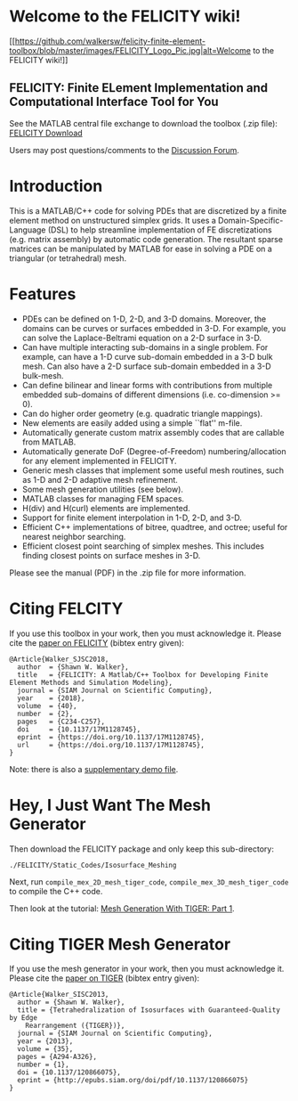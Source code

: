 Welcome to the FELICITY wiki!
=============================

[[https://github.com/walkersw/felicity-finite-element-toolbox/blob/master/images/FELICITY_Logo_Pic.jpg|alt=Welcome to the FELICITY wiki!]]

FELICITY: Finite ELement Implementation and Computational Interface Tool for You
--------------------------------------------------------------------------------

See the MATLAB central file exchange to download the toolbox (.zip file): <a href="http://www.mathworks.com/matlabcentral/fileexchange/31141-felicity" target="_blank">FELICITY Download</a>

Users may post questions/comments to the <a href="https://groups.google.com/forum/#!forum/felicity-finite-element-toolbox-discuss" target="_blank">Discussion Forum</a>.

# Introduction

This is a MATLAB/C++ code for solving PDEs that are discretized by a finite element method on unstructured simplex grids. It uses a Domain-Specific-Language (DSL) to help streamline implementation of FE discretizations (e.g. matrix assembly) by automatic code generation. The resultant sparse matrices can be manipulated by MATLAB for ease in solving a PDE on a triangular (or tetrahedral) mesh.

# Features

* PDEs can be defined on 1-D, 2-D, and 3-D domains. Moreover, the domains can be curves or surfaces embedded in 3-D. For example, you can solve the Laplace-Beltrami equation on a 2-D surface in 3-D.
* Can have multiple interacting sub-domains in a single problem. For example, can have a 1-D curve sub-domain embedded in a 3-D bulk mesh. Can also have a 2-D surface sub-domain embedded in a 3-D bulk-mesh.
* Can define bilinear and linear forms with contributions from multiple embedded sub-domains of different dimensions (i.e. co-dimension >= 0).
* Can do higher order geometry (e.g. quadratic triangle mappings).
* New elements are easily added using a simple ``flat'' m-file.
* Automatically generate custom matrix assembly codes that are callable from MATLAB.
* Automatically generate DoF (Degree-of-Freedom) numbering/allocation for any element implemented in FELICITY.
* Generic mesh classes that implement some useful mesh routines, such as 1-D and 2-D adaptive mesh refinement.
* Some mesh generation utilities (see below).
* MATLAB classes for managing FEM spaces.
* H(div) and H(curl) elements are implemented.
* Support for finite element interpolation in 1-D, 2-D, and 3-D.
* Efficient C++ implementations of bitree, quadtree, and octree; useful for nearest neighbor searching.
* Efficient closest point searching of simplex meshes. This includes finding closest points on surface meshes in 3-D.

Please see the manual (PDF) in the .zip file for more information.

# Citing FELCITY

If you use this toolbox in your work, then you must acknowledge it.  Please cite the <a href="https://www.math.lsu.edu/~walker/pdfs/Walker2018_FELICITY_Matlab_CPP_Toolbox.pdf" target="_blank">paper on FELICITY</a> (bibtex entry given):
```
@Article{Walker_SJSC2018,
  author  = {Shawn W. Walker},
  title   = {FELICITY: A Matlab/C++ Toolbox for Developing Finite Element Methods and Simulation Modeling},
  journal = {SIAM Journal on Scientific Computing},
  year    = {2018},
  volume  = {40},
  number  = {2},
  pages   = {C234-C257},
  doi     = {10.1137/17M1128745},
  eprint  = {https://doi.org/10.1137/17M1128745},
  url     = {https://doi.org/10.1137/17M1128745},
}
```
Note: there is also a <a href="https://www.math.lsu.edu/~walker/pdfs/Walker2018_FELICITY_Supplementary_Demos.pdf" target="_blank">supplementary demo file</a>.

# Hey, I Just Want The Mesh Generator

Then download the FELICITY package and only keep this sub-directory:
```
./FELICITY/Static_Codes/Isosurface_Meshing
```
Next, run `compile_mex_2D_mesh_tiger_code`, `compile_mex_3D_mesh_tiger_code` to compile the C++ code.

Then look at the tutorial: [Mesh Generation With TIGER: Part 1](../wiki/Mesh_Generation_with_TIGER_1).

# Citing TIGER Mesh Generator

If you use the mesh generator in your work, then you must acknowledge it.  Please cite the <a href="https://www.math.lsu.edu/~walker/pdfs/Walker2013_Tetrahedralization_of_Isosurfaces_TIGER.pdf" target="_blank">paper on TIGER</a> (bibtex entry given):
```
@Article{Walker_SISC2013,
  author = {Shawn W. Walker},
  title = {Tetrahedralization of Isosurfaces with Guaranteed-Quality by Edge
	Rearrangement ({TIGER})},
  journal = {SIAM Journal on Scientific Computing},
  year = {2013},
  volume = {35},
  pages = {A294-A326},
  number = {1},
  doi = {10.1137/120866075},
  eprint = {http://epubs.siam.org/doi/pdf/10.1137/120866075}
}
```